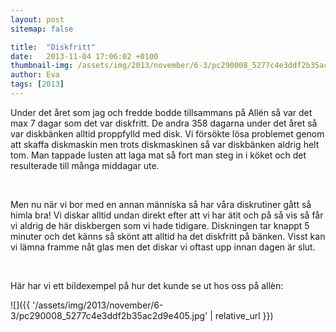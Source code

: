 ```yaml
---
layout: post
sitemap: false

title:  "Diskfritt"
date:   2013-11-04 17:06:02 +0100
thumbnail-img: /assets/img/2013/november/6-3/pc290008_5277c4e3ddf2b35ac2d9e405.jpg
author: Eva
tags: [2013]
---
```


Under det året som jag och fredde bodde tillsammans på Allén så var det max 7 dagar som det var diskfritt. De andra 358 dagarna under det året så var diskbänken alltid proppfylld med disk. Vi försökte lösa problemet genom att skaffa diskmaskin men trots diskmaskinen så var diskbänken aldrig helt tom. Man tappade lusten att laga mat så fort man steg in i köket och det resulterade till många middagar ute. 




 




Men nu när vi bor med en annan människa så har våra diskrutiner gått så himla bra! Vi diskar alltid undan direkt efter att vi har ätit och på så vis så får vi aldrig de här diskbergen som vi hade tidigare. Diskningen tar knappt 5 minuter och det känns så skönt att alltid ha det diskfritt på bänken. Visst kan vi lämna framme nåt glas men det diskar vi oftast upp innan dagen är slut. 




 




Här har vi ett bildexempel på hur det kunde se ut hos oss på allèn:

![]({{ '/assets/img/2013/november/6-3/pc290008_5277c4e3ddf2b35ac2d9e405.jpg'  | relative_url }})

